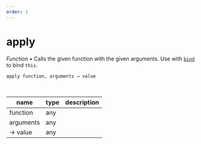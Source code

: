 ```yaml
---
order: 1
---
```

# apply

_Function_ &bull; Calls the given function with the given arguments. Use with [`bind`][bind] to bind `this`.

<pre><code>apply function, arguments &rarr; value</code></pre>
<br>

| name | type | description |
|------|------|-------------|
|function|any||
|arguments|any||
|&rarr; value|any||




[bind]: #